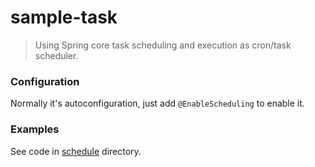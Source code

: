 # sample-task

>   Using Spring core task scheduling and execution as cron/task scheduler.


### Configuration

Normally it's autoconfiguration, just add `@EnableScheduling` to enable it.

### Examples

See code in [schedule](./src/main/java/com/douyasi/tutorial/sample/task/schedule) directory.
